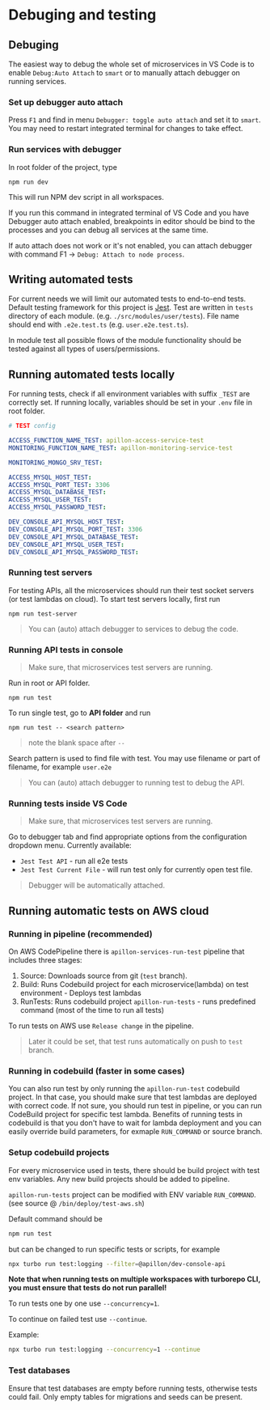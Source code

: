 # Debuging and testing

## Debuging

The easiest way to debug the whole set of microservices in VS Code is to enable `Debug:Auto Attach` to `smart` or to manually attach debugger on running services.

### Set up debugger auto attach

Press `F1` and find in menu `Debugger: toggle auto attach` and set it to `smart`. You may need to restart integrated terminal for changes to take effect.

### Run services with debugger

In root folder of the project, type

```ssh
npm run dev
```

This will run NPM dev script in all workspaces.

If you run this command in integrated terminal of VS Code and you have Debugger auto attach enabled, breakpoints in editor should be bind to the processes and you can debug all services at the same time.

If auto attach does not work or it's not enabled, you can attach debugger with command F1 -> `Debug: Attach to node process`.

## Writing automated tests

For current needs we will limit our automated tests to end-to-end tests. Default testing framework for this project is [Jest](https://jestjs.io/docs/en/getting-started). Test are written in `tests` directory of each module. (e.g. `./src/modules/user/tests`). File name should end with `.e2e.test.ts` (e.g. `user.e2e.test.ts`).

In module test all possible flows of the module functionality should be tested against all types of users/permissions.

## Running automated tests locally

For running tests, check if all environment variables with suffix `_TEST` are correctly set. If running locally, variables should be set in your `.env` file in root folder.

```yml
# TEST config

ACCESS_FUNCTION_NAME_TEST: apillon-access-service-test
MONITORING_FUNCTION_NAME_TEST: apillon-monitoring-service-test

MONITORING_MONGO_SRV_TEST: 

ACCESS_MYSQL_HOST_TEST:
ACCESS_MYSQL_PORT_TEST: 3306
ACCESS_MYSQL_DATABASE_TEST:
ACCESS_MYSQL_USER_TEST:
ACCESS_MYSQL_PASSWORD_TEST:

DEV_CONSOLE_API_MYSQL_HOST_TEST: 
DEV_CONSOLE_API_MYSQL_PORT_TEST: 3306
DEV_CONSOLE_API_MYSQL_DATABASE_TEST:
DEV_CONSOLE_API_MYSQL_USER_TEST: 
DEV_CONSOLE_API_MYSQL_PASSWORD_TEST: 
```

### Running test servers

For testing APIs, all the microservices should run their test socket servers (or test lambdas on cloud). To start test servers locally, first run

```ssh
npm run test-server
```

> You can (auto) attach debugger to services to debug the code.

### Running API tests in console

> Make sure, that microservices test servers are running.

Run in root or API folder.

```ssh
npm run test
```

To run single test, go to **API folder** and run

```ssh
npm run test -- <search pattern>
```

> note the blank space after `--`

Search pattern is used to find file with test. You may use filename or part of filename, for example `user.e2e`

> You can (auto) attach debugger to running test to debug the API.

### Running tests inside VS Code

> Make sure, that microservices test servers are running.

Go to debugger tab and find appropriate options from the configuration dropdown menu. Currently available:

* `Jest Test API` - run all e2e tests
* `Jest Test Current File` - will run test only for currently open test file.

> Debugger will be automatically attached.

## Running automatic tests on AWS cloud

### Running in pipeline (recommended)

On AWS CodePipeline there is `apillon-services-run-test` pipeline that includes three stages:

1. Source: Downloads source from git (`test` branch).
2. Build: Runs Codebuild project for each microservice(lambda) on test environment - Deploys test lambdas
3. RunTests: Runs codebuild project `apillon-run-tests` - runs predefined command (most of the time to run all tests)

To run tests on AWS use `Release change` in the pipeline.

> Later it could be set, that test runs automatically on push to `test` branch.

### Running in codebuild (faster in some cases)

You can also run test by only running the `apillon-run-test` codebuild project. In that case, you should make sure that test lambdas are deployed with correct code. If not sure, you should run test in pipeline, or you can run CodeBuild project for specific test lambda. Benefits of running tests in codebuild is that you don't have to wait for lambda deployment and you can easily override build parameters, for exmaple `RUN_COMMAND` or source branch.

### Setup codebuild projects

For every microservice used in tests, there should be build project with test env variables. Any new build projects should be added to pipeline.

`apillon-run-tests` project can be modified with ENV variable `RUN_COMMAND`. (see source @ `/bin/deploy/test-aws.sh`)

Default command should be

```sh
npm run test
```

but can be changed to run specific tests or scripts, for example

```sh
npx turbo run test:logging --filter=@apillon/dev-console-api
```

**Note that when running tests on multiple workspaces with turborepo CLI, you must ensure that tests do not run parallel!**

To run tests one by one use `--concurrency=1`.

To continue on failed test use `--continue`.

Example:

```sh
npx turbo run test:logging --concurrency=1 --continue
```

### Test databases

Ensure that test databases are empty before running tests, otherwise tests could fail. Only empty tables for migrations and seeds can be present.
